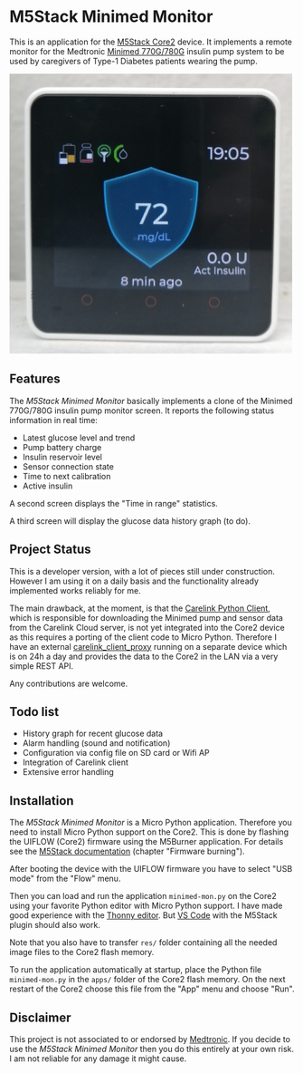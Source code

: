 # M5Stack Minimed Monitor
This is an application for the [M5Stack Core2](https://shop.m5stack.com/collections/m5-core/products/m5stack-core2-esp32-iot-development-kit?variant=35960244109476) device. It implements a remote monitor for the Medtronic [Minimed 770G/780G](https://www.medtronicdiabetes.com/products/minimed-770g-insulin-pump-system)  insulin pump system to be used by caregivers of  Type-1 Diabetes patients wearing the pump.



![m5-minimed-monitor](img/m5-minimed-monitor.jpg)



## Features

The *M5Stack Minimed Monitor* basically implements a clone of the Minimed 770G/780G insulin pump monitor screen. It reports the following status information in real time:

* Latest glucose level and trend
* Pump battery charge
* Insulin reservoir level
* Sensor connection state
* Time to next calibration
* Active insulin

A second screen displays the "Time in range" statistics. 

A third screen will display the glucose data history graph (to do).



## Project Status

This is a developer version, with a lot of pieces still under construction. However I am using it on a daily basis and the functionality already implemented works reliably for me.

The main drawback, at the moment, is that the [Carelink Python Client](https://github.com/ondrej1024/carelink-python-client), which is responsible for downloading the Minimed pump and sensor data from the Carelink Cloud server, is not yet integrated into the Core2 device as this requires a porting of the client code to Micro Python. Therefore I have an external [carelink_client_proxy](https://github.com/ondrej1024/carelink-python-client/blob/main/carelink_client_proxy.py) running on a separate device which is on 24h a day and provides the data to the Core2 in the LAN via a very simple REST API.

Any contributions are welcome.



## Todo list

* History graph for recent glucose data
* Alarm handling (sound and notification)
* Configuration via config file on SD card or Wifi AP
* Integration of Carelink client
* Extensive error handling



## Installation

The *M5Stack Minimed Monitor* is a Micro Python application. Therefore you need to install Micro Python support on the Core2. This is done by flashing the UIFLOW (Core2) firmware using the M5Burner application. For details see the [M5Stack documentation](https://docs.m5stack.com/en/quick_start/m5core/m5stack_core_get_started_MicroPython) (chapter "Firmware burning").

After booting the device with the UIFLOW firmware you have to select "USB mode" from the "Flow" menu.

Then you can load and run the application  `minimed-mon.py`  on the Core2 using your favorite Python editor with Micro Python support. I have made good experience with the [Thonny editor](https://thonny.org). But [VS Code](https://code.visualstudio.com) with the M5Stack plugin should also work. 

Note that you also have to transfer `res/` folder containing all the needed image files to the Core2 flash memory.

To run the application automatically at startup, place the Python file `minimed-mon.py` in the `apps/` folder of the Core2 flash memory. On the next restart of the Core2 choose this file from the "App" menu and choose "Run".



## Disclaimer

This project is not associated to or endorsed by [Medtronic](https://www.medtronicdiabetes.com). If you decide to use the *M5Stack Minimed Monitor* then you do this entirely at your own risk. I am not reliable for any damage it might cause. 

